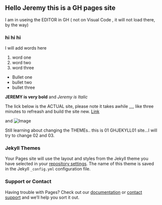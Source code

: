 ## Hello Jeremy this is a GH pages site

I am in useing the EDITOR in GH ( not on Visual Code , it will not load there, by the way)

### hi hi hi 

I will add words here

1. word one
2. word two
3. word three


- Bullet one
- bullet two
- bullet three


**JEREMY is very bold** and _Jeremy is Italic_ 

The lick below is the ACTUAL site, please note it takes awhile ,,,, like three minutes to refreash and build the site new.
[Link](https://binc-org.github.io/GHpages01/) 

and ![Image](src)


Still learning about changing the THEMEs.. this is 01 GHJEKYLL01 site...I will try to change 02 and 03.

  ### Jekyll Themes
Your Pages site will use the layout and styles from the Jekyll theme you have selected in your [repository settings](https://github.com/Binc-org/GHpages01/settings). The name of this theme is saved in the Jekyll `_config.yml` configuration file.

  ### Support or Contact
Having trouble with Pages? Check out our [documentation](https://docs.github.com/categories/github-pages-basics/) or [contact support](https://support.github.com/contact) and we’ll help you sort it out.
